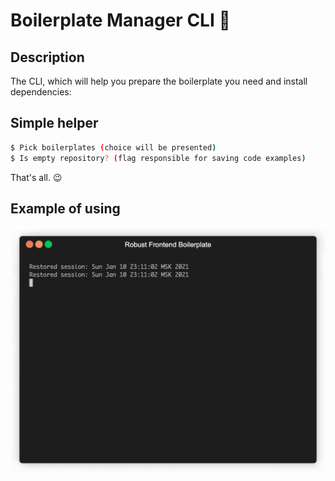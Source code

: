 # Boilerplate Manager CLI 🦾

## Description
The CLI, which will help you prepare the boilerplate you need and install dependencies:

## Simple helper

```sh
$ Pick boilerplates (choice will be presented)
$ Is empty repository? (flag responsible for saving code examples)
```

That's all. 😉

## Example of using
![example of using](./docs/exampleOfUsing.gif "example of using")
